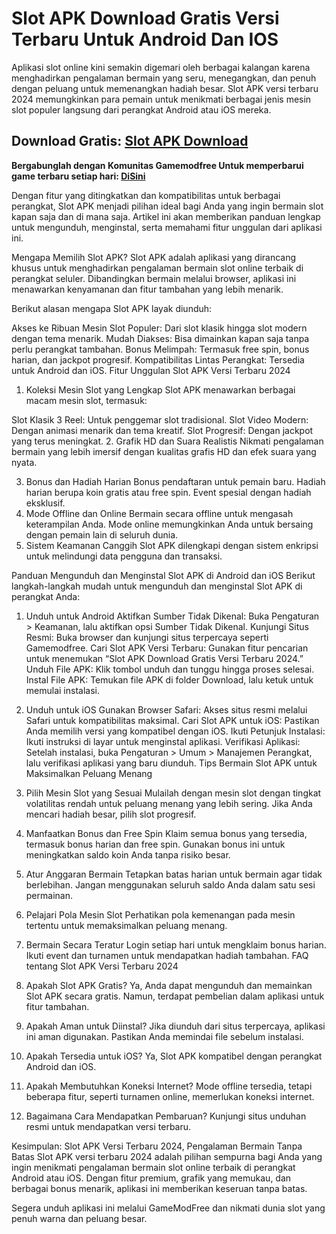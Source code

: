 # Slot APK Download Gratis Versi Terbaru Untuk Android Dan IOS
Aplikasi slot online kini semakin digemari oleh berbagai kalangan karena menghadirkan pengalaman bermain yang seru, menegangkan, dan penuh dengan peluang untuk memenangkan hadiah besar. Slot APK versi terbaru 2024 memungkinkan para pemain untuk menikmati berbagai jenis mesin slot populer langsung dari perangkat Android atau iOS mereka.

## Download Gratis: [Slot APK Download](https://bit.ly/gamemodfree)

**Bergabunglah dengan Komunitas Gamemodfree Untuk memperbarui game terbaru setiap hari: [Di ​​Sini](https://t.me/gamemodfreecom)**

Dengan fitur yang ditingkatkan dan kompatibilitas untuk berbagai perangkat, Slot APK menjadi pilihan ideal bagi Anda yang ingin bermain slot kapan saja dan di mana saja. Artikel ini akan memberikan panduan lengkap untuk mengunduh, menginstal, serta memahami fitur unggulan dari aplikasi ini.

Mengapa Memilih Slot APK?
Slot APK adalah aplikasi yang dirancang khusus untuk menghadirkan pengalaman bermain slot online terbaik di perangkat seluler. Dibandingkan bermain melalui browser, aplikasi ini menawarkan kenyamanan dan fitur tambahan yang lebih menarik.

Berikut alasan mengapa Slot APK layak diunduh:

Akses ke Ribuan Mesin Slot Populer: Dari slot klasik hingga slot modern dengan tema menarik.
Mudah Diakses: Bisa dimainkan kapan saja tanpa perlu perangkat tambahan.
Bonus Melimpah: Termasuk free spin, bonus harian, dan jackpot progresif.
Kompatibilitas Lintas Perangkat: Tersedia untuk Android dan iOS.
Fitur Unggulan Slot APK Versi Terbaru 2024
1. Koleksi Mesin Slot yang Lengkap
Slot APK menawarkan berbagai macam mesin slot, termasuk:

Slot Klasik 3 Reel: Untuk penggemar slot tradisional.
Slot Video Modern: Dengan animasi menarik dan tema kreatif.
Slot Progresif: Dengan jackpot yang terus meningkat.
2. Grafik HD dan Suara Realistis
Nikmati pengalaman bermain yang lebih imersif dengan kualitas grafis HD dan efek suara yang nyata.

3. Bonus dan Hadiah Harian
Bonus pendaftaran untuk pemain baru.
Hadiah harian berupa koin gratis atau free spin.
Event spesial dengan hadiah eksklusif.
4. Mode Offline dan Online
Bermain secara offline untuk mengasah keterampilan Anda.
Mode online memungkinkan Anda untuk bersaing dengan pemain lain di seluruh dunia.
5. Sistem Keamanan Canggih
Slot APK dilengkapi dengan sistem enkripsi untuk melindungi data pengguna dan transaksi.

Panduan Mengunduh dan Menginstal Slot APK di Android dan iOS
Berikut langkah-langkah mudah untuk mengunduh dan menginstal Slot APK di perangkat Anda:

1. Unduh untuk Android
Aktifkan Sumber Tidak Dikenal:
Buka Pengaturan > Keamanan, lalu aktifkan opsi Sumber Tidak Dikenal.
Kunjungi Situs Resmi:
Buka browser dan kunjungi situs terpercaya seperti Gamemodfree.
Cari Slot APK Versi Terbaru:
Gunakan fitur pencarian untuk menemukan “Slot APK Download Gratis Versi Terbaru 2024.”
Unduh File APK:
Klik tombol unduh dan tunggu hingga proses selesai.
Instal File APK:
Temukan file APK di folder Download, lalu ketuk untuk memulai instalasi.
2. Unduh untuk iOS
Gunakan Browser Safari:
Akses situs resmi melalui Safari untuk kompatibilitas maksimal.
Cari Slot APK untuk iOS:
Pastikan Anda memilih versi yang kompatibel dengan iOS.
Ikuti Petunjuk Instalasi:
Ikuti instruksi di layar untuk menginstal aplikasi.
Verifikasi Aplikasi:
Setelah instalasi, buka Pengaturan > Umum > Manajemen Perangkat, lalu verifikasi aplikasi yang baru diunduh.
Tips Bermain Slot APK untuk Maksimalkan Peluang Menang
1. Pilih Mesin Slot yang Sesuai
Mulailah dengan mesin slot dengan tingkat volatilitas rendah untuk peluang menang yang lebih sering.
Jika Anda mencari hadiah besar, pilih slot progresif.
2. Manfaatkan Bonus dan Free Spin
Klaim semua bonus yang tersedia, termasuk bonus harian dan free spin.
Gunakan bonus ini untuk meningkatkan saldo koin Anda tanpa risiko besar.
3. Atur Anggaran Bermain
Tetapkan batas harian untuk bermain agar tidak berlebihan.
Jangan menggunakan seluruh saldo Anda dalam satu sesi permainan.
4. Pelajari Pola Mesin Slot
Perhatikan pola kemenangan pada mesin tertentu untuk memaksimalkan peluang menang.
5. Bermain Secara Teratur
Login setiap hari untuk mengklaim bonus harian.
Ikuti event dan turnamen untuk mendapatkan hadiah tambahan.
FAQ tentang Slot APK Versi Terbaru 2024
1. Apakah Slot APK Gratis?
Ya, Anda dapat mengunduh dan memainkan Slot APK secara gratis. Namun, terdapat pembelian dalam aplikasi untuk fitur tambahan.

2. Apakah Aman untuk Diinstal?
Jika diunduh dari situs terpercaya, aplikasi ini aman digunakan. Pastikan Anda memindai file sebelum instalasi.

3. Apakah Tersedia untuk iOS?
Ya, Slot APK kompatibel dengan perangkat Android dan iOS.

4. Apakah Membutuhkan Koneksi Internet?
Mode offline tersedia, tetapi beberapa fitur, seperti turnamen online, memerlukan koneksi internet.

5. Bagaimana Cara Mendapatkan Pembaruan?
Kunjungi situs unduhan resmi untuk mendapatkan versi terbaru.

Kesimpulan: Slot APK Versi Terbaru 2024, Pengalaman Bermain Tanpa Batas
Slot APK versi terbaru 2024 adalah pilihan sempurna bagi Anda yang ingin menikmati pengalaman bermain slot online terbaik di perangkat Android atau iOS. Dengan fitur premium, grafik yang memukau, dan berbagai bonus menarik, aplikasi ini memberikan keseruan tanpa batas.

Segera unduh aplikasi ini melalui GameModFree dan nikmati dunia slot yang penuh warna dan peluang besar.
